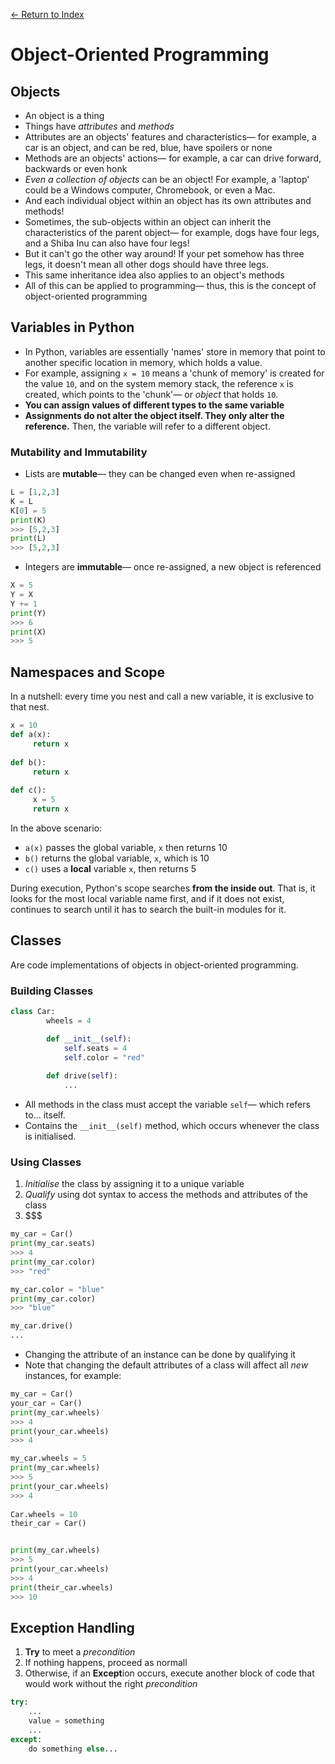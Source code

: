 [← Return to Index](https://github.com/cjmlgrto/fit2085-notes/)

# Object-Oriented Programming

## Objects
- An object is a thing
- Things have *attributes* and *methods*
- Attributes are an objects' features and characteristics— for example, a car is an object, and can be red, blue, have spoilers or none
- Methods are an objects' actions— for example, a car can drive forward, backwards or even honk
- *Even a collection of objects* can be an object! For example, a 'laptop' could be a Windows computer, Chromebook, or even a Mac.
- And each individual object within an object has its own attributes and methods!
- Sometimes, the sub-objects within an object can inherit the characteristics of the parent object— for example, dogs have four legs, and a Shiba Inu can also have four legs!
- But it can't go the other way around! If your pet somehow has three legs, it doesn't mean all other dogs should have three legs.
- This same inheritance idea also applies to an object's methods
- All of this can be applied to programming— thus, this is the concept of object-oriented programming

## Variables in Python
- In Python, variables are essentially 'names' store in memory that point to another specific location in memory, which holds a value.
- For example, assigning `x = 10` means a 'chunk of memory' is created for the value `10`, and on the system memory stack, the reference `x` is created, which points to the 'chunk'— or _object_ that holds `10`.
- **You can assign values of different types to the same variable**
- **Assignments do not alter the object itself. They only alter the reference.** Then, the variable will refer to a different object.

### Mutability and Immutability
- Lists are **mutable**— they can be changed even when re-assigned

```python
L = [1,2,3]
K = L
K[0] = 5
print(K)
>>> [5,2,3]
print(L)
>>> [5,2,3]
```

- Integers are **immutable**— once re-assigned, a new object is referenced

```python
X = 5
Y = X
Y += 1
print(Y)
>>> 6
print(X)
>>> 5
```

## Namespaces and Scope
In a nutshell: every time you nest and call a new variable, it is exclusive to that nest.

```python
x = 10
def a(x):
	 return x
	 
def b():
	 return x
	 
def c():
	 x = 5
	 return x
```
In the above scenario:

- `a(x)` passes the global variable, `x` then returns 10
- `b()` returns the global variable, `x`, which is 10
- `c()` uses a **local** variable `x`, then returns 5

During execution, Python's scope searches **from the inside out**. That is, it looks for the most local variable name first, and if it does not exist, continues to search until it has to search the built-in modules for it.

## Classes
Are code implementations of objects in object-oriented programming.

### Building Classes

```python
class Car:
		wheels = 4

		def __init__(self):
			self.seats = 4
			self.color = "red"
		
		def drive(self):
			...
```
- All methods in the class must accept the variable ``self``— which refers to... itself.
- Contains the `__init__(self)` method, which occurs whenever the class is initialised.

### Using Classes
1. _Initialise_ the class by assigning it to a unique variable
2. _Qualify_ using dot syntax to access the methods and attributes of the class
3. $$$

```python
my_car = Car()
print(my_car.seats)
>>> 4
print(my_car.color)
>>> "red"

my_car.color = "blue"
print(my_car.color)
>>> "blue"

my_car.drive()
...
```
- Changing the attribute of an instance can be done by qualifying it
- Note that changing the default attributes of a class will affect all _new_ instances, for example:

```python
my_car = Car()
your_car = Car()
print(my_car.wheels)
>>> 4
print(your_car.wheels)
>>> 4

my_car.wheels = 5
print(my_car.wheels)
>>> 5
print(your_car.wheels)
>>> 4
 
Car.wheels = 10
their_car = Car()


print(my_car.wheels)
>>> 5
print(your_car.wheels)
>>> 4
print(their_car.wheels)
>>> 10
```

## Exception Handling
1. **Try** to meet a _precondition_
2. If nothing happens, proceed as normall
3. Otherwise, if an **Except**ion occurs, execute another block of code that would work without the right _precondition_

```python
try:
	...
	value = something
	...
except:
	do something else...
```





